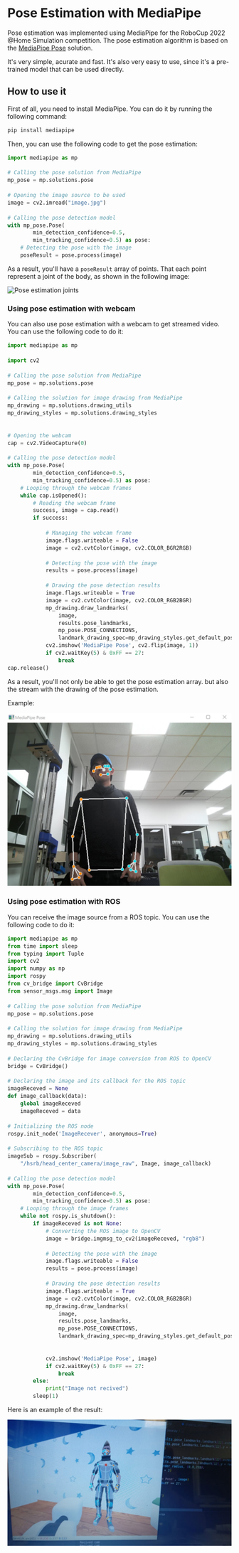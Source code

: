 # Pose Estimation with MediaPipe

Pose estimation was implemented using MediaPipe for the RoboCup 2022 @Home Simulation competition. The pose estimation algorithm is based on the [MediaPipe Pose](https://google.github.io/mediapipe/solutions/pose) solution. 

It's very simple, acurate and fast. It's also very easy to use, since it's a pre-trained model that can be used directly.

## How to use it

First of all, you need to install MediaPipe. You can do it by running the following command:

```bash
pip install mediapipe
```

Then, you can use the following code to get the pose estimation:

```python
import mediapipe as mp

# Calling the pose solution from MediaPipe
mp_pose = mp.solutions.pose

# Opening the image source to be used
image = cv2.imread("image.jpg")

# Calling the pose detection model
with mp_pose.Pose(
        min_detection_confidence=0.5,
        min_tracking_confidence=0.5) as pose:
    # Detecting the pose with the image
    poseResult = pose.process(image)
```

As a result, you'll have a `poseResult` array of points. That each point represent a joint of the body, as shown in the following image:

![Pose estimation joints](https://mediapipe.dev/images/mobile/pose_tracking_full_body_landmarks.png)

### Using pose estimation with webcam

You can also use pose estimation with a webcam to get streamed video. You can use the following code to do it:

```python
import mediapipe as mp

import cv2

# Calling the pose solution from MediaPipe
mp_pose = mp.solutions.pose

# Calling the solution for image drawing from MediaPipe
mp_drawing = mp.solutions.drawing_utils
mp_drawing_styles = mp.solutions.drawing_styles


# Opening the webcam
cap = cv2.VideoCapture(0)

# Calling the pose detection model
with mp_pose.Pose(
        min_detection_confidence=0.5,
        min_tracking_confidence=0.5) as pose:
    # Looping through the webcam frames
    while cap.isOpened():
        # Reading the webcam frame
        success, image = cap.read()
        if success:

            # Managing the webcam frame
            image.flags.writeable = False
            image = cv2.cvtColor(image, cv2.COLOR_BGR2RGB)

            # Detecting the pose with the image
            results = pose.process(image)

            # Drawing the pose detection results
            image.flags.writeable = True
            image = cv2.cvtColor(image, cv2.COLOR_RGB2BGR)
            mp_drawing.draw_landmarks(
                image,
                results.pose_landmarks,
                mp_pose.POSE_CONNECTIONS,
                landmark_drawing_spec=mp_drawing_styles.get_default_pose_landmarks_style())
            cv2.imshow('MediaPipe Pose', cv2.flip(image, 1))
            if cv2.waitKey(5) & 0xFF == 27:
                break
cap.release()
```

As a result, you'll not only be able to get the pose estimation array. but also the stream with the drawing of the pose estimation.

Example:

![Pose estimation with webcam](../../../../assets/mpPose.jpg)

### Using pose estimation with ROS

You can receive the image source from a ROS topic. You can use the following code to do it:

```python
import mediapipe as mp
from time import sleep
from typing import Tuple
import cv2
import numpy as np
import rospy
from cv_bridge import CvBridge
from sensor_msgs.msg import Image

# Calling the pose solution from MediaPipe
mp_pose = mp.solutions.pose

# Calling the solution for image drawing from MediaPipe
mp_drawing = mp.solutions.drawing_utils
mp_drawing_styles = mp.solutions.drawing_styles

# Declaring the CvBridge for image conversion from ROS to OpenCV
bridge = CvBridge()

# Declaring the image and its callback for the ROS topic
imageReceved = None
def image_callback(data):
    global imageReceved
    imageReceved = data

# Initializing the ROS node
rospy.init_node('ImageRecever', anonymous=True)

# Subscribing to the ROS topic
imageSub = rospy.Subscriber(
    "/hsrb/head_center_camera/image_raw", Image, image_callback)

# Calling the pose detection model
with mp_pose.Pose(
        min_detection_confidence=0.5,
        min_tracking_confidence=0.5) as pose:
    # Looping through the image frames
    while not rospy.is_shutdown():
        if imageReceved is not None:
            # Converting the ROS image to OpenCV
            image = bridge.imgmsg_to_cv2(imageReceved, "rgb8")

            # Detecting the pose with the image
            image.flags.writeable = False
            results = pose.process(image)

            # Drawing the pose detection results
            image.flags.writeable = True
            image = cv2.cvtColor(image, cv2.COLOR_RGB2BGR)
            mp_drawing.draw_landmarks(
                image,
                results.pose_landmarks,
                mp_pose.POSE_CONNECTIONS,
                landmark_drawing_spec=mp_drawing_styles.get_default_pose_landmarks_style())


            cv2.imshow('MediaPipe Pose', image)
            if cv2.waitKey(5) & 0xFF == 27:
                break
        else:
            print("Image not recived")
        sleep(1)

```

Here is an example of the result:

![Pose estimation with ROS](../../../../assets/poseDetectionEx.jpeg)

